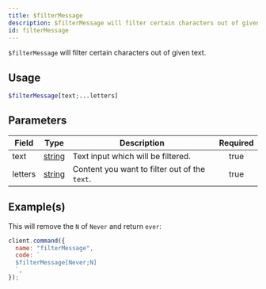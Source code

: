 ```yaml
---
title: $filterMessage
description: $filterMessage will filter certain characters out of given text.
id: filterMessage
---
```


`$filterMessage` will filter certain characters out of given text.

## Usage

```php
$filterMessage[text;...letters]
```

## Parameters

| Field   | Type                                                                                              | Description                                   | Required |
| ------- | ------------------------------------------------------------------------------------------------- | --------------------------------------------- | :------: |
| text    | [string](https://developer.mozilla.org/en-US/docs/Web/JavaScript/Reference/Global_Objects/String) | Text input which will be filtered.            |   true   |
| letters | [string](https://developer.mozilla.org/en-US/docs/Web/JavaScript/Reference/Global_Objects/String) | Content you want to filter out of the `text`. |   true   |

## Example(s)

This will remove the `N` of `Never` and return `ever`:

```javascript
client.command({
  name: "filterMessage",
  code: `
  $filterMessage[Never;N]
  `,
});
```
